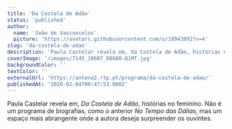 ```yaml
---
title: 'Da Costela de Adão'
status: 'published'
author:
  name: 'João de Vasconcelos'
  picture: 'https://avatars.githubusercontent.com/u/10943992?v=4'
slug: 'da-costela-de-adao'
description: 'Paula Castelar revela em, Da Costela de Adão, histórias no feminino. Não é um programa de biografias, como o anterior No Tempo das Dálias, mas um espaço mais abrangente onde a autora deseja surpreender os ouvintes.'
coverImage: '/images/7145_10607_88680-Q1MT.jpg'
backgroundColor: ''
textColor: ''
externalUrl: 'https://antena2.rtp.pt/programa/da-costela-de-adao/'
publishedAt: '2020-02-04T00:47:53.000Z'
---
```


Paula Castelar revela em, *Da Costela de Adão*, histórias no feminino. Não é um programa de biografias, como o anterior *No Tempo das Dálias*, mas um espaço mais abrangente onde a autora deseja surpreender os ouvintes.

